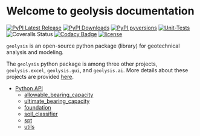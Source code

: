 # Welcome to geolysis documentation

[![PyPI Latest Release](https://img.shields.io/pypi/v/geolysis?style=flat&logo=pypi)](https://pypi.org/project/geolysis/)
[![PyPI Downloads](https://static.pepy.tech/badge/geolysis)](https://pepy.tech/projects/geolysis)
[![PyPI pyversions](https://img.shields.io/pypi/pyversions/geolysis.svg?logo=python&style=flat)](https://pypi.python.org/pypi/geolysis/)
[![Unit-Tests](https://github.com/patrickboateng/geolysis/actions/workflows/geolysis-unit-tests.yml/badge.svg)](https://github.com/patrickboateng/geolysis/actions/workflows/geolysis-unit-tests.yml)
![Coveralls Status](https://img.shields.io/coverallsCoverage/github/patrickboateng/geolysis?logo=coveralls)
[![Codacy Badge](https://app.codacy.com/project/badge/Grade/17f88084c6a84a08a20f9d8da1438107)](https://app.codacy.com/gh/patrickboateng/geolysis/dashboard?utm_source=gh&utm_medium=referral&utm_content=&utm_campaign=Badge_grade)
[![license](https://img.shields.io/pypi/l/geolysis?style=flat&logo=opensourceinitiative)](https://opensource.org/license/mit/)

`geolysis` is an open-source python package (library) for geotechnical analysis
and modeling.

The `geolysis` python package is among three other projects, `geolysis.excel`,
`geolysis.gui`, and `geolysis.ai`. More details about these projects are
provided [here](https://github.com/geolysis-dev).

-  [Python API](reference/index.md)
    - [allowable_bearing_capacity](reference/allowable_bearing_capacity.md)
    - [ultimate_bearing_capacity](reference/ultimate_bearing_capacity.md)
    - [foundation](reference/foundation.md)
    - [soil_classifier](reference/soil_classifier.md)
    - [spt](reference/spt.md)
    - [utils](reference/utils.md)